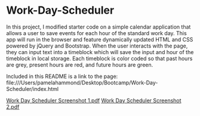 # Work-Day-Scheduler
In this project, I modified starter code on a simple calendar application that allows a user to save events for each hour of the standard work day. This app will run in the browser and feature dynamically updated HTML and CSS powered by jQuery and Bootstrap. When the user interacts with the page, they can input text into a timeblock which will save the input and hour of the timeblock in local storage. Each timeblock is color coded so that past hours are grey, present hours are red, and future hours are green.

Included in this README is a link to the page: file:///Users/pamelahammond/Desktop/Bootcamp/Work-Day-Scheduler/index.html

[Work Day Scheduler Screenshot 1.pdf](https://github.com/PamtheHam/Work-Day-Scheduler/files/6818435/Work.Day.Scheduler.Screenshot.1.pdf)
[Work Day Scheduler Screenshot 2.pdf](https://github.com/PamtheHam/Work-Day-Scheduler/files/6818436/Work.Day.Scheduler.Screenshot.2.pdf)

